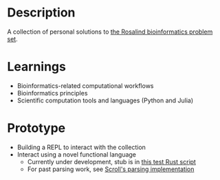 # Description
A collection of personal solutions to [the Rosalind bioinformatics problem set](https://rosalind.info).

# Learnings
- Bioinformatics-related computational workflows
- Bioinformatics principles
- Scientific computation tools and languages (Python and Julia)

# Prototype
- Building a REPL to interact with the collection
- Interact using a novel functional language
  - Currently under development, stub is in [this test Rust script](./repl.rs)
  - For past parsing work, see [Scroll's parsing implementation](https://github.com/seb-hyland/Scroll/blob/main/src/tools/scroll_processor.rs#L29)
